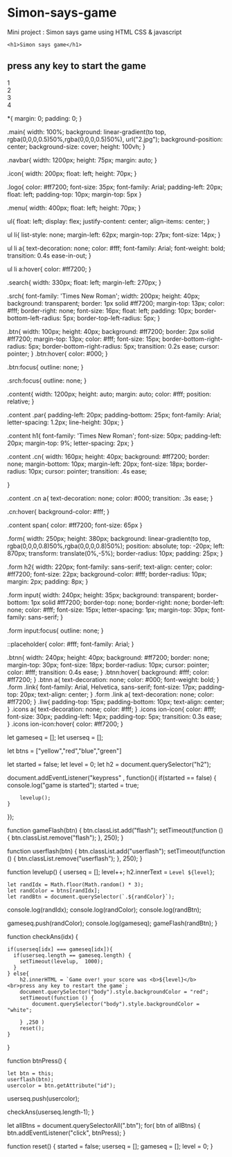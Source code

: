 # Simon-says-game
Mini project : Simon says game using HTML CSS &amp; javascript 
<!DOCTYPE html>
<html lang="en">
    <title>Project-mini game</title>
    <link rel="stylesheet" href="style.css" />
  </head>
  <body>

    <h1>Simon says game</h1>
<h2>press any key to start the game</h2>

   <div class="btn-container">
    <div class="line-one">
      <div class="btn red" type="button" id="red">1</div>
      <div class="btn yellow" type="button" id="yellow">2</div>
    </div>
    <div class="line-two">
      <div class="btn blue" type="button" id="blue">3</div>
      <div class="btn purple" type="button" id="purple">4</div>
    </div>
   </div>
    <script src="app.js"></script>
  </body>
</html>

*{
    margin: 0;
    padding: 0;
}

.main{
    width: 100%;
    background: linear-gradient(to top, rgba(0,0,0,0.5)50%,rgba(0,0,0,0.5)50%), url("2.jpg");
    background-position: center;
    background-size: cover;
    height: 100vh;
}

.navbar{
    width: 1200px;
    height: 75px;
    margin: auto;
}

.icon{
    width: 200px;
    float: left;
    height: 70px;
}

.logo{
    color: #ff7200;
    font-size: 35px;
    font-family: Arial;
    padding-left: 20px;
    float: left;
    padding-top: 10px;
    margin-top: 5px
}

.menu{
    width: 400px;
    float: left;
    height: 70px;
}

ul{
    float: left;
    display: flex;
    justify-content: center;
    align-items: center;
}

ul li{
    list-style: none;
    margin-left: 62px;
    margin-top: 27px;
    font-size: 14px;
}

ul li a{
    text-decoration: none;
    color: #fff;
    font-family: Arial;
    font-weight: bold;
    transition: 0.4s ease-in-out;
}

ul li a:hover{
    color: #ff7200;
}

.search{
    width: 330px;
    float: left;
    margin-left: 270px;
}

.srch{
    font-family: 'Times New Roman';
    width: 200px;
    height: 40px;
    background: transparent;
    border: 1px solid #ff7200;
    margin-top: 13px;
    color: #fff;
    border-right: none;
    font-size: 16px;
    float: left;
    padding: 10px;
    border-bottom-left-radius: 5px;
    border-top-left-radius: 5px;
}

.btn{
    width: 100px;
    height: 40px;
    background: #ff7200;
    border: 2px solid #ff7200;
    margin-top: 13px;
    color: #fff;
    font-size: 15px;
    border-bottom-right-radius: 5px;
    border-bottom-right-radius: 5px;
    transition: 0.2s ease;
    cursor: pointer;
}
.btn:hover{
    color: #000;
}

.btn:focus{
    outline: none;
}

.srch:focus{
    outline: none;
}

.content{
    width: 1200px;
    height: auto;
    margin: auto;
    color: #fff;
    position: relative;
}

.content .par{
    padding-left: 20px;
    padding-bottom: 25px;
    font-family: Arial;
    letter-spacing: 1.2px;
    line-height: 30px;
}

.content h1{
    font-family: 'Times New Roman';
    font-size: 50px;
    padding-left: 20px;
    margin-top: 9%;
    letter-spacing: 2px;
}

.content .cn{
    width: 160px;
    height: 40px;
    background: #ff7200;
    border: none;
    margin-bottom: 10px;
    margin-left: 20px;
    font-size: 18px;
    border-radius: 10px;
    cursor: pointer;
    transition: .4s ease;
    
}

.content .cn a{
    text-decoration: none;
    color: #000;
    transition: .3s ease;
}

.cn:hover{
    background-color: #fff;
}

.content span{
    color: #ff7200;
    font-size: 65px
}

.form{
    width: 250px;
    height: 380px;
    background: linear-gradient(to top, rgba(0,0,0,0.8)50%,rgba(0,0,0,0.8)50%);
    position: absolute;
    top: -20px;
    left: 870px;
    transform: translate(0%,-5%);
    border-radius: 10px;
    padding: 25px;
}

.form h2{
    width: 220px;
    font-family: sans-serif;
    text-align: center;
    color: #ff7200;
    font-size: 22px;
    background-color: #fff;
    border-radius: 10px;
    margin: 2px;
    padding: 8px;
}

.form input{
    width: 240px;
    height: 35px;
    background: transparent;
    border-bottom: 1px solid #ff7200;
    border-top: none;
    border-right: none;
    border-left: none;
    color: #fff;
    font-size: 15px;
    letter-spacing: 1px;
    margin-top: 30px;
    font-family: sans-serif;
}

.form input:focus{
    outline: none;
}

::placeholder{
    color: #fff;
    font-family: Arial;
}

.btnn{
    width: 240px;
    height: 40px;
    background: #ff7200;
    border: none;
    margin-top: 30px;
    font-size: 18px;
    border-radius: 10px;
    cursor: pointer;
    color: #fff;
    transition: 0.4s ease;
}
.btnn:hover{
    background: #fff;
    color: #ff7200;
}
.btnn a{
    text-decoration: none;
    color: #000;
    font-weight: bold;
}
.form .link{
    font-family: Arial, Helvetica, sans-serif;
    font-size: 17px;
    padding-top: 20px;
    text-align: center;
}
.form .link a{
    text-decoration: none;
    color: #ff7200;
}
.liw{
    padding-top: 15px;
    padding-bottom: 10px;
    text-align: center;
}
.icons a{
    text-decoration: none;
    color: #fff;
}
.icons ion-icon{
    color: #fff;
    font-size: 30px;
    padding-left: 14px;
    padding-top: 5px;
    transition: 0.3s ease;
}
.icons ion-icon:hover{
    color: #ff7200;
}


let gameseq = [];
let userseq = [];

let btns = ["yellow","red","blue","green"]

let started = false;
let level = 0;
let h2 = document.querySelector("h2");

document.addEventListener("keypress" , function(){
    if(started == false) {
        console.log("game is started");
        started = true;

        levelup();
    }
});

function gameFlash(btn) {
    btn.classList.add("flash");
    setTimeout(function () {
        btn.classList.remove("flash");
    }, 250);
}

function userflash(btn) {
    btn.classList.add("userflash");
    setTimeout(function () {
        btn.classList.remove("userflash");
    }, 250);
}


function levelup() {
    userseq = [];
    level++;
    h2.innerText = `Level ${level}`;

    let randIdx = Math.floor(Math.random() * 3);
    let randColor = btns[randIdx];
    let randBtn = document.querySelector(`.${randColor}`);
console.log(randIdx);
console.log(randColor);
console.log(randBtn);


gameseq.push(randColor);
console.log(gameseq);
    gameFlash(randBtn);
}

function checkAns(idx) {
   

    if(userseq[idx] === gameseq[idx]){
      if(userseq.length == gameseq.length) {
        setTimeout(levelup,  1000);
      }
    } else{
        h2.innerHTML = `Game over! your score was <b>${level}</b> <br>press any key to restart the game`;
        document.querySelector("body").style.backgroundColor = "red";
        setTimeout(function () {
            document.querySelector("body").style.backgroundColor = "white";

        } ,250 )
        reset();
    }
}

function btnPress() {
    
    let btn = this;
    userflash(btn);
    usercolor = btn.getAttribute("id");
   userseq.push(usercolor);

   checkAns(userseq.length-1);
}

let allBtns = document.querySelectorAll(".btn");
for( btn of allBtns) {
    btn.addEventListener("click", btnPress);
}

function reset() {
    started = false;
    userseq = [];
    gameseq = [];
    level = 0;
}

